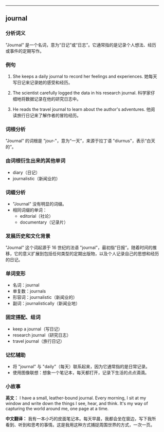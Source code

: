 
---------------
## journal
### 分析词义
"Journal" 是一个名词，意为“日记”或“日志”。它通常指的是记录个人想法、经历或事件的定期写作。

### 例句
1. She keeps a daily journal to record her feelings and experiences.
   她每天写日记来记录她的感受和经历。

2. The scientist carefully logged the data in his research journal.
   科学家仔细地将数据记录在他的研究日志中。

3. He reads the travel journal to learn about the author's adventures.
   他阅读旅行日记来了解作者的冒险经历。

### 词根分析
"Journal" 的词根是 "jour-"，意为“一天”，来源于拉丁语 "diurnus"，表示“白天的”。

### 由词根衍生出来的其他单词
- diary（日记）
- journalistic（新闻业的）

### 词缀分析
- "Journal" 没有明显的词缀。
- 相同词缀的单词：
  - editorial（社论）
  - documentary（记录片）

### 发展历史和文化背景
"Journal" 这个词起源于 16 世纪的法语 "journal"，最初指“日报”。随着时间的推移，它的意义扩展到包括任何类型的定期出版物，以及个人记录自己的思想和经历的日记。

### 单词变形
- 名词：journal
- 单复数：journals
- 形容词：journalistic（新闻业的）
- 副词：journalistically（新闻业地）

### 固定搭配、组词
- keep a journal（写日记）
- research journal（研究日志）
- travel journal（旅行日记）

### 记忆辅助
- 将 "journal" 与 "daily"（每天）联系起来，因为它通常指的是日常记录。
- 使用图像联想：想象一个笔记本，每天都打开，记录下生活的点点滴滴。

### 小故事
**英文：**
I have a small, leather-bound journal. Every morning, I sit at my window and write down the things I see, hear, and think. It's my way of capturing the world around me, one page at a time.

**中文翻译：**
我有一本小巧的皮面笔记本。每天早晨，我都会坐在窗边，写下我所看到、听到和思考的事情。这是我用这种方式捕捉周围世界的方式，一次一页。

